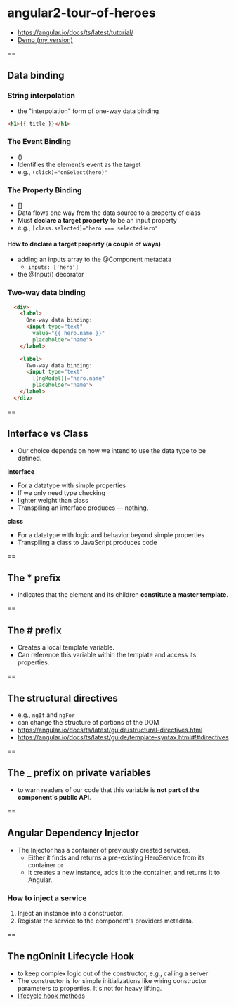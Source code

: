 # angular2-tour-of-heroes
- https://angular.io/docs/ts/latest/tutorial/
- [Demo (my version)](http://angular2-tour-of-heroes.bitballoon.com/)

==

## Data binding

### String interpolation

- the "interpolation" form of one-way data binding
```html
<h1>{{ title }}</h1>
```

### The Event Binding
- () 
- Identifies the element’s event as the target
- e.g., `(click)="onSelect(hero)"`


### The Property Binding
- []
- Data flows one way from the data source to a property of class
- Must **declare a target property** to be an input property
- e.g., `[class.selected]="hero === selectedHero"`

#### How to declare a target property (a couple of ways)
- adding an inputs array to the @Component metadata
  + `inputs: ['hero']`
- the @Input() decorator

### Two-way data binding

```html
  <div>
    <label>
      One-way data binding:
      <input type="text"
        value="{{ hero.name }}"
        placeholder="name">
    </label>

    <label>
      Two-way data binding:
      <input type="text"
        [(ngModel)]="hero.name"
        placeholder="name">
    </label>
  </div>
```

==

## Interface vs Class

- Our choice depends on how we intend to use the data type to be defined.

**interface**
- For a datatype with simple properties
- If we only need type checking
- lighter weight than class
- Transpiling an interface produces — nothing.

**class**
- For a datatype with logic and behavior beyond simple properties
- Transpiling a class to JavaScript produces code

==

## The * prefix
- indicates that the element and its children **constitute a master template**.

==

## The # prefix
- Creates a local template variable.
- Can reference this variable within the template and access its properties.

==

## The structural directives
- e.g., `ngIf` and `ngFor`
- can change the structure of portions of the DOM
- https://angular.io/docs/ts/latest/guide/structural-directives.html
- https://angular.io/docs/ts/latest/guide/template-syntax.html#!#directives

==

## The _ prefix on private variables
- to warn readers of our code that this variable is **not part of the component's public API**.

==

## Angular Dependency Injector

- The Injector has a container of previously created services.
  + Either it finds and returns a pre-existing HeroService from its container or
  + it creates a new instance, adds it to the container, and returns it to Angular.

### How to inject a service

1. Inject an instance into a constructor.
2. Registar the service to the component's providers metadata.

==

## The ngOnInit Lifecycle Hook
- to keep complex logic out of the constructor, e.g., calling a server
- The constructor is for simple initializations like wiring constructor parameters to properties. It's not for heavy lifting. 
- [lifecycle hook methods](https://angular.io/docs/ts/latest/guide/lifecycle-hooks.html)
